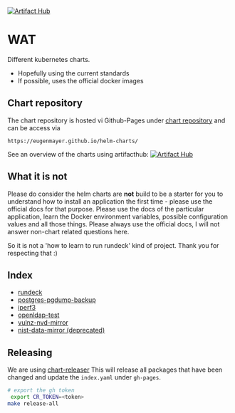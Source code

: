 [![Artifact Hub](https://img.shields.io/endpoint?url=https://artifacthub.io/badge/repository/eugen)](https://artifacthub.io/packages/search?repo=eugen)

# WAT

Different kubernetes charts.

- Hopefully using the current standards
- If possible, uses the official docker images

## Chart repository

The chart repository is hosted vi Github-Pages under [chart repository](https://github.com/EugenMayer/helm-charts/tree/gh-pages)
and can be access via

`https://eugenmayer.github.io/helm-charts/`

See an overview of the charts using artifacthub: [![Artifact Hub](https://img.shields.io/endpoint?url=https://artifacthub.io/badge/repository/eugen)](https://artifacthub.io/packages/search?repo=eugen)

## What it is not

Please do consider the helm charts are **not** build to be a starter for you to understand how to install an application the first time - please use the official docs for that purpose.
Please use the docs of the particular application, learn the Docker environment variables, possible configuration values and all those things.
Please always use the official docs, I will not answer non-chart related questions here.

So it is not a 'how to learn to run rundeck' kind of project. Thank you for respecting that :)

## Index

- [rundeck](charts/rundeck)
- [postgres-pgdump-backup](charts/postgres-pgdump-backup)
- [iperf3](charts/iperf3)
- [openldap-test](charts/openldap-test)
- [vulnz-nvd-mirror](charts/vulnz-nvd-mirror)
- [nist-data-mirror (deprecated)](charts/nist-data-mirror)

## Releasing

We are using [chart-releaser](https://github.com/helm/chart-releaser)
This will release all packages that have been changed and update the `index.yaml` under `gh-pages`.

```bash
# export the gh token
 export CR_TOKEN=<token>
make release-all
```
